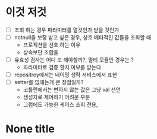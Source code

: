 # 이것 저것

* [ ] 조회 하는 경우 파라미터를 열것인가 받을 것인가
* [ ] notnull을 보장 받고 싶은 경우, 상호 베타적인 값들을 조회할 때
  * 프로젝션을 선호 하는 이유
  * 상속보단 조합을
* [ ] 유효성 검사는 어디 또 해야할까?, 멀티 모듈인 경우는 ?
  * 파라미터로 검증 할지 여부를 받는다
* [ ] repositroy에서는 네이밍 생략 서비스에서 표현
* [ ] setter를 없애는게 큰 장점일까?
  * 코틀린에서는 변하지 않는 값은 그냥 val 선언
  * 생성자로 제어하기 어려운 부분
  * 그럼에도 가능한 케이스 조회 전용,


# None title

